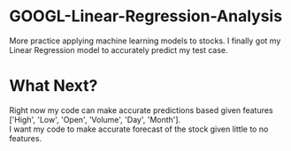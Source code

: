 # GOOGL-Linear-Regression-Analysis
More practice applying machine learning models to stocks. I finally got my Linear Regression model to accurately predict my test case.

# What Next?
Right now my code can make accurate predictions based given features ['High', 'Low', 'Open', 'Volume', 'Day', 'Month'].<br />
I want my code to make accurate forecast of the stock given little to no features.
